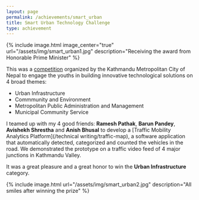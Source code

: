 ```yaml
---
layout: page
permalink: /achievements/smart_urban
title: Smart Urban Technology Challenge
type: achievement
---
```


{% include image.html image_center="true" url="/assets/img/smart_urban1.jpg" description="Receiving the award from Honorable Prime Minister" %}

This was a [competition](https://kathmanduchallenge.org/) organized by the Kathmandu Metropolitan City of Nepal to engage the youths in building innovative technological solutions on 4 broad themes:

- Urban Infrastructure
- Commmunity and Environment
- Metropolitan Public Administration and Management
- Municipal Community Service

I teamed up with my 4 good friends: **Ramesh Pathak**, **Barun Pandey**, **Avishekh Shrestha** and **Anish Bhusal** to develop a [Traffic Mobility Analytics Platform](/technical writing/traffic-map), a software application that automatically detected, categorized and counted the vehicles in the road. We demonstrated the prototype on a traffic video feed of 4 major junctions in Kathmandu Valley. 

It was a great pleasure and a great honor to win the **Urban Infrastructure** category. 

{% include image.html url="/assets/img/smart_urban2.jpg" description="All smiles after winning the prize" %}